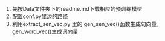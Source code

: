 1. 先按Data文件夹下的readme.md下载相应的预训练模型
2. 配置conf.py里边的路径
3. 利用extract_sen_vec.py 里的 gen_sen_vec()函数生成句向量，gen_word_vec()生成词向量
